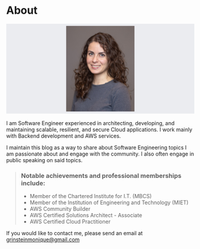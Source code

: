 # About
![alt text](../../assets/images/photo.png)
<!-- [//]: # (![example image]&#40;/src/assets/images/photo.png' "An exemplary image"&#41;) -->
<!-- ![example image]&#40;./demo-banner.png "An exemplary image"&#41; -->
<!-- <Image src='/src/assets/images/photo.png' style="background-color: #00FFFF;"> -->
I am Software Engineer experienced in architecting, developing, and maintaining scalable, resilient, and secure Cloud applications. I work mainly with Backend development and AWS services.

I maintain this blog as a way to share about Software Engineering topics I am passionate about and engage with the community. I also often engage in public speaking on said topics.

> ### Notable achievements and professional memberships include:
> - Member of the Chartered Institute for I.T. (MBCS)
> - Member of the Institution of Engineering and Technology (MIET)
> - AWS Community Builder
> - AWS Certified Solutions Architect - Associate
> - AWS Certified Cloud Practitioner

If you would like to contact me, please send an email at grinsteinmonique@gmail.com
<!-- 
::github{repo="saicaca/fuwari"}
> ### Sources of images used in this site
> - [Unsplash](https://unsplash.com/)
> - [星と少女](https://www.pixiv.net/artworks/108916539) by [Stella](https://www.pixiv.net/users/93273965)
> - [Rabbit - v1.4 Showcase](https://civitai.com/posts/586908) by [Rabbit_YourMajesty](https://civitai.com/user/Rabbit_YourMajesty) -->